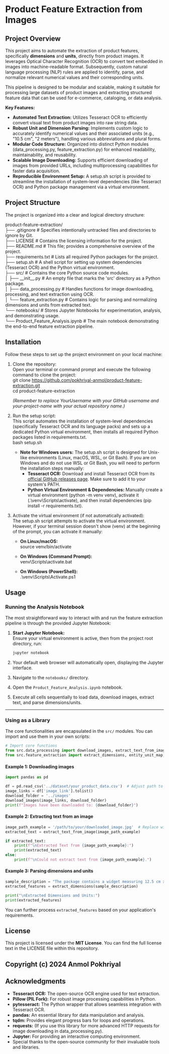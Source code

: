 # **Product Feature Extraction from Images**

## **Project Overview**

This project aims to automate the extraction of product features, specifically **dimensions** and **units**, directly from product images. It leverages Optical Character Recognition (OCR) to convert text embedded in images into machine-readable format. Subsequently, custom natural language processing (NLP) rules are applied to identify, parse, and normalize relevant numerical values and their corresponding units.

This pipeline is designed to be modular and scalable, making it suitable for processing large datasets of product images and extracting structured feature data that can be used for e-commerce, cataloging, or data analysis.

**Key Features:**

* **Automated Text Extraction:** Utilizes Tesseract OCR to efficiently convert visual text from product images into raw string data.  
* **Robust Unit and Dimension Parsing:** Implements custom logic to accurately identify numerical values and their associated units (e.g., "10.5 cm", "2 meters"), handling various abbreviations and plural forms.  
* **Modular Code Structure:** Organized into distinct Python modules (data\_processing.py, feature\_extraction.py) for enhanced readability, maintainability, and reusability.  
* **Scalable Image Downloading:** Supports efficient downloading of images from provided URLs, including multiprocessing capabilities for faster data acquisition.  
* **Reproducible Environment Setup:** A setup.sh script is provided to streamline the installation of system-level dependencies (like Tesseract OCR) and Python package management via a virtual environment.

## **Project Structure**

The project is organized into a clear and logical directory structure:

product-feature-extraction/  
├── .gitignore             \# Specifies intentionally untracked files and directories to ignore by Git.  
├── LICENSE                \# Contains the licensing information for the project.  
├── README.md              \# This file; provides a comprehensive overview of the project.  
├── requirements.txt       \# Lists all required Python packages for the project.  
├── setup.sh               \# A shell script for setting up system dependencies (Tesseract OCR) and the Python virtual environment.  
├── src/                   \# Contains the core Python source code modules.  
│   ├── \_\_init\_\_.py        \# An empty file that marks the 'src' directory as a Python package.  
│   ├── data\_processing.py \# Handles functions for image downloading, processing, and text extraction using OCR.  
│   └── feature\_extraction.py \# Contains logic for parsing and normalizing dimensions and units from extracted text.  
└── notebooks/             \# Stores Jupyter Notebooks for experimentation, analysis, and demonstrating usage.  
    └── Product\_Feature\_Analysis.ipynb \# The main notebook demonstrating the end-to-end feature extraction pipeline.

## **Installation**

Follow these steps to set up the project environment on your local machine:

1. Clone the repository:  
   Open your terminal or command prompt and execute the following command to clone the project:  
   git clone https://github.com/pokhriyal-anmol/product-feature-extraction.git  
   cd product-feature-extraction

   *(Remember to replace YourUsername with your GitHub username and your-project-name with your actual repository name.)*  
2. Run the setup script:  
   This script automates the installation of system-level dependencies (specifically Tesseract OCR and its language packs) and sets up a dedicated Python virtual environment, then installs all required Python packages listed in requirements.txt.  
   bash setup.sh

   * **Note for Windows users:** The setup.sh script is designed for Unix-like environments (Linux, macOS, WSL, or Git Bash). If you are on Windows and do not use WSL or Git Bash, you will need to perform the installation steps manually:  
     * **Tesseract OCR:** Download and install Tesseract OCR from its [official GitHub releases page](https://github.com/tesseract-ocr/tesseract/wiki/Downloads). Make sure to add it to your system's PATH.  
     * **Python Virtual Environment & Dependencies:** Manually create a virtual environment (python \-m venv venv), activate it (.\\venv\\Scripts\\activate), and then install dependencies (pip install \-r requirements.txt).  
3. Activate the virtual environment (if not automatically activated):  
   The setup.sh script attempts to activate the virtual environment. However, if your terminal session doesn't show (venv) at the beginning of the prompt, you can activate it manually:  
   * **On Linux/macOS:**  
     source venv/bin/activate

   * **On Windows (Command Prompt):**  
     venv\\Scripts\\activate.bat

   * **On Windows (PowerShell):**  
     .\\venv\\Scripts\\Activate.ps1


## **Usage**

### **Running the Analysis Notebook**

The most straightforward way to interact with and run the feature extraction pipeline is through the provided Jupyter Notebook:

1. **Start Jupyter Notebook:**  
   Ensure your virtual environment is active, then from the project root directory, run:  
   ```bash
   jupyter notebook
   ```

2. Your default web browser will automatically open, displaying the Jupyter interface.  
3. Navigate to the `notebooks/` directory.  
4. Open the `Product_Feature_Analysis.ipynb` notebook.  
5. Execute all cells sequentially to load data, download images, extract text, and parse dimensions/units.

---

### **Using as a Library**

The core functionalities are encapsulated in the `src/` modules. You can import and use them in your own scripts:

```python
# Import core functions
from src.data_processing import download_images, extract_text_from_image
from src.feature_extraction import extract_dimensions, entity_unit_map, allowed_units, unit_abbreviation_map, irregular_plurals
```

#### Example 1: Downloading images
```python
import pandas as pd

df = pd.read_csv('../dataset/your_product_data.csv')  # Adjust path to your dataset
image_links = df['image_link'].tolist()
download_folder = '../images'
download_images(image_links, download_folder)
print(f"Images have been downloaded to: {download_folder}")
```

#### Example 2: Extracting text from an image
```python
image_path_example = '/path/to/your/downloaded_image.jpg'  # Replace with actual image path
extracted_text = extract_text_from_image(image_path_example)

if extracted_text:
    print(f"\nExtracted Text from {image_path_example}:")
    print(extracted_text)
else:
    print(f"\nCould not extract text from {image_path_example}.")
```

#### Example 3: Parsing dimensions and units
```python
sample_description = "The package contains a widget measuring 12.5 cm x 5 in and weighing 2 lbs. It needs 220V."
extracted_features = extract_dimensions(sample_description)

print("\nExtracted Dimensions and Units:")
print(extracted_features)
```

You can further process `extracted_features` based on your application's requirements.


## **License**

This project is licensed under the **MIT License**. You can find the full license text in the LICENSE file within this repository.

## **Copyright (c) 2024 Anmol Pokhriyal**

## **Acknowledgments**

* **Tesseract OCR:** The open-source OCR engine used for text extraction.  
* **Pillow (PIL Fork):** For robust image processing capabilities in Python.  
* **pytesseract:** The Python wrapper that allows seamless integration with Tesseract OCR.  
* **pandas:** An essential library for data manipulation and analysis.  
* **tqdm:** Provides elegant progress bars for loops and operations.  
* **requests:** (If you use this library for more advanced HTTP requests for image downloading in data\_processing.py).  
* **Jupyter:** For providing an interactive computing environment.  
* Special thanks to the open-source community for their invaluable tools and libraries.